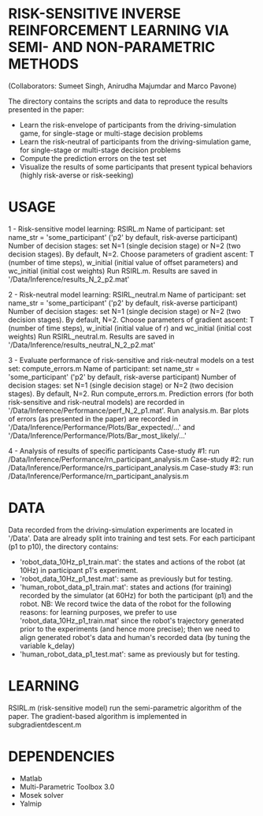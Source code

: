 # RISK-SENSITIVE INVERSE REINFORCEMENT LEARNING VIA SEMI- AND NON-PARAMETRIC METHODS 
(Collaborators: Sumeet Singh, Anirudha Majumdar and Marco Pavone)

The directory contains the scripts and data to reproduce the results presented in the paper:
- Learn the risk-envelope of participants from the driving-simulation game, for single-stage or multi-stage decision problems
- Learn the risk-neutral of participants from the driving-simulation game, for single-stage or multi-stage decision problems
- Compute the prediction errors on the test set
- Visualize the results of some participants that present typical behaviors (highly risk-averse or risk-seeking)


# USAGE

1 - Risk-sensitive model learning: RSIRL.m
	Name of participant: set name_str = 'some_participant' ('p2' by default, risk-averse participant)
	Number of decision stages: set N=1 (single decision stage) or N=2 (two decision stages). By default, N=2.
	Choose parameters of gradient ascent: T (number of time steps), w_initial (initial value of offset parameters) and wc_initial (initial cost weights) 
	Run RSIRL.m. Results are saved in '/Data/Inference/results_N_2_p2.mat'

2 - Risk-neutral model learning: RSIRL_neutral.m
	Name of participant: set name_str = 'some_participant' ('p2' by default, risk-averse participant)
	Number of decision stages: set N=1 (single decision stage) or N=2 (two decision stages). By default, N=2.
	Choose parameters of gradient ascent: T (number of time steps), w_initial (initial value of r) and wc_initial (initial cost weights) 
	Run RSIRL_neutral.m. Results are saved in '/Data/Inference/results_neutral_N_2_p2.mat'

3 - Evaluate performance of risk-sensitive and risk-neutral models on a test set: compute_errors.m
	Name of participant: set name_str = 'some_participant' ('p2' by default, risk-averse participant)
	Number of decision stages: set N=1 (single decision stage) or N=2 (two decision stages). By default, N=2.
	Run compute_errors.m. Prediction errors (for both risk-sensitive and risk-neutral models) are recorded in '/Data/Inference/Performance/perf_N_2_p1.mat'.
	Run analysis.m. Bar plots of errors (as presented in the paper) are recorded in '/Data/Inference/Performance/Plots/Bar_expected/...' and '/Data/Inference/Performance/Plots/Bar_most_likely/...'

4 - Analysis of results of specific participants
	Case-study #1: run /Data/Inference/Performance/rn_participant_analysis.m
	Case-study #2: run /Data/Inference/Performance/rs_participant_analysis.m
	Case-study #3: run /Data/Inference/Performance/rn_participant_analysis.m


# DATA

Data recorded from the driving-simulation experiments are located in '/Data'. Data are already split into training and test sets.
For each participant (p1 to p10), the directory contains:
- 'robot_data_10Hz_p1_train.mat': the states and actions of the robot (at 10Hz) in participant p1's experiment.
- 'robot_data_10Hz_p1_test.mat': same as previously but for testing.
- 'human_robot_data_p1_train.mat': states and actions (for training) recorded by the simulator (at 60Hz) for both the participant (p1) and the robot. 
NB: We record twice the data of the robot for the following reasons: for learning purposes, we prefer to use 'robot_data_10Hz_p1_train.mat' since the robot's trajectory generated prior to the experiments (and hence more precise); then we need to align generated robot's data and human's recorded data (by tuning the variable k_delay)
- 'human_robot_data_p1_test.mat': same as previously but for testing.

# LEARNING

RSIRL.m (risk-sensitive model) run the semi-parametric algorithm of the paper. 
The gradient-based algorithm is implemented in subgradientdescent.m


# DEPENDENCIES

- Matlab
- Multi-Parametric Toolbox 3.0
- Mosek solver
- Yalmip 
